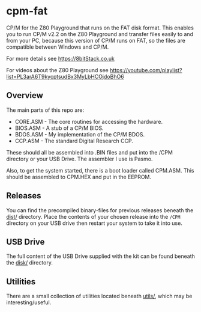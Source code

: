 # cpm-fat

CP/M for the Z80 Playground that runs on the FAT disk format. This enables you to run CP/M v2.2 on the Z80 Playground and transfer files easily to and from your PC, because this version of CP/M runs on FAT, so the files are compatible between Windows and CP/M.

For more details see https://8bitStack.co.uk

For videos about the Z80 Playground see https://youtube.com/playlist?list=PL3arA6T9kycptsudBx3MyLbHCOjdoBhO6

## Overview

The main parts of this repo are:

* CORE.ASM - The core routines for accessing the hardware.
* BIOS.ASM - A stub of a CP/M BIOS.
* BDOS.ASM - My implementation of the CP/M BDOS.
* CCP.ASM - The standard Digital Research CCP.

These should all be assembled into .BIN files and put into the /CPM directory or your USB Drive. The assembler I use is Pasmo.

Also, to get the system started, there is a boot loader called CPM.ASM. This should be assembled to CPM.HEX and put in the EEPROM.


## Releases

You can find the precompiled binary-files for previous releases beneath the [dist/](dist/) directory.   Place the contents of your chosen release into the `/CPM` directory on your USB drive then restart your system to take it into use.


## USB Drive

The full content of the USB Drive supplied with the kit can be found beneath the [disk/](disk/) directory.

## Utilities

There are a small collection of utilities located beneath [utils/](utils/), which may be interesting/useful.
